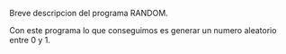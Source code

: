 Breve descripcion del programa RANDOM.

Con este programa lo que conseguimos es generar un numero aleatorio entre 0 y 1.
